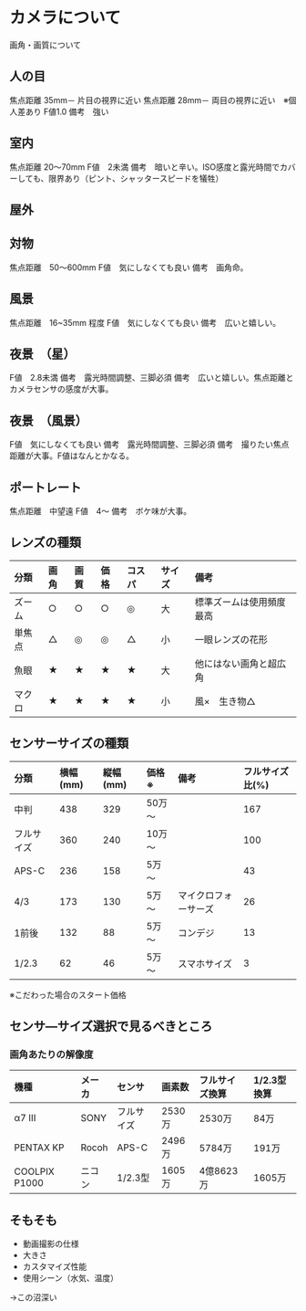 # カメラについて  

画角・画質について

## 人の目  

焦点距離 35mm－ 片目の視界に近い
焦点距離 28mm－ 両目の視界に近い　※個人差あり
F値1.0
備考　強い

## 室内

焦点距離 20〜70mm
F値　2未満
備考　暗いと辛い。ISO感度と露光時間でカバーしても、限界あり（ピント、シャッタースピードを犠牲）

## 屋外  

## 対物  

焦点距離　50〜600mm
F値　気にしなくても良い
備考　画角命。

## 風景  

焦点距離　16~35mm 程度
F値　気にしなくても良い
備考　広いと嬉しい。

## 夜景　（星）

F値　2.8未満
備考　露光時間調整、三脚必須
備考　広いと嬉しい。焦点距離とカメラセンサの感度が大事。

## 夜景　（風景）

F値　気にしなくても良い
備考　露光時間調整、三脚必須
備考　撮りたい焦点距離が大事。F値はなんとかなる。

## ポートレート  

焦点距離　中望遠
F値　4〜
備考　ボケ味が大事。

## レンズの種類  

|分類|画角|画質|価格|コスパ|サイズ|備考|
|:----|:----|:----|:----|:----|:----|:----|
|ズーム|○|○|○|◎|大|標準ズームは使用頻度最高|
|単焦点|△|◎|◎|△|小|一眼レンズの花形|
|魚眼|★|★|★|★|大|他にはない画角と超広角|
|マクロ|★|★|★|★|小|風×　生き物△|

## センサーサイズの種類  

|分類|横幅(mm)|縦幅(mm)|価格※|備考|フルサイズ比(%)|
|:----|:----|:----|:----|:----|:----|
|中判|438|329|50万～||167|
|フルサイズ|360|240|10万～||100|
|APS-C|236|158|5万～||43|
|4/3|173|130|5万～|マイクロフォーサーズ|26|
|1前後|132|88|5万～|コンデジ|13|
|1/2.3|62|46|5万～|スマホサイズ|3|
※こだわった場合のスタート価格

## センサ―サイズ選択で見るべきところ  

### 画角あたりの解像度  

|機種|メーカ|センサ|画素数|フルサイズ換算|1/2.3型換算|
|:----|:----|:----|:----|:----|:----|
|α7 III|SONY|フルサイズ|2530万|2530万|84万|
|PENTAX KP|Rocoh|APS-C|2496万|5784万|191万|
|COOLPIX P1000|ニコン|1/2.3型|1605万|4億8623万|1605万|

## そもそも

* 動画撮影の仕様
* 大きさ
* カスタマイズ性能
* 使用シーン（水気、温度）

→この沼深い  

